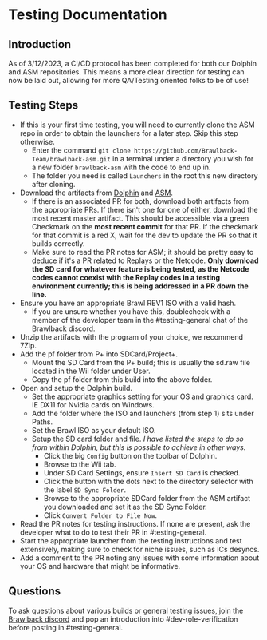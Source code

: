 # Testing Documentation

## Introduction
As of 3/12/2023, a CI/CD protocol has been completed for both our Dolphin and ASM repositories. This means a more clear direction for testing can now be laid out, allowing for more QA/Testing oriented folks to be of use!  

## Testing Steps
* If this is your first time testing, you will need to currently clone the ASM repo in order to obtain the launchers for a later step. Skip this step otherwise.
  - Enter the command `git clone https://github.com/Brawlback-Team/brawlback-asm.git` in a terminal under a directory you wish for a new folder `brawlback-asm` with the code to end up in.
  - The folder you need is called `Launchers` in the root this new directory after cloning.
* Download the artifacts from [Dolphin](https://github.com/Brawlback-Team/dolphin) and [ASM](https://github.com/Brawlback-Team/brawlback-asm).
  - If there is an associated PR for both, download both artifacts from the appropriate PRs. If there isn't one for one of either, download the most recent master artifact. This should be accessible via a green Checkmark on the **most recent commit** for that PR. If the checkmark for that commit is a red X, wait for the dev to update the PR so that it builds correctly.
  - Make sure to read the PR notes for ASM; it should be pretty easy to deduce if it's a PR related to Replays or the Netcode. **Only download the SD card for whatever feature is being tested, as the Netcode codes cannot coexist with the Replay codes in a testing environment currently; this is being addressed in a PR down the line.**
* Ensure you have an appropriate Brawl REV1 ISO with a valid hash.
  - If you are unsure whether you have this, doublecheck with a member of the developer team in the #testing-general chat of the Brawlback discord.
* Unzip the artifacts with the program of your choice, we recommend 7Zip.
* Add the pf folder from P+ into SDCard/Project+.
  - Mount the SD Card from the P+ build; this is usually the sd.raw file located in the Wii folder under User.
  - Copy the pf folder from this build into the above folder.
* Open and setup the Dolphin build.
  - Set the appropriate graphics setting for your OS and graphics card. IE DX11 for Nvidia cards on Windows.
  - Add the folder where the ISO and launchers (from step 1) sits under Paths.
  - Set the Brawl ISO as your default ISO.
  - Setup the SD card folder and file. *I have listed the steps to do so from within Dolphin, but this is possible to achieve in other ways.*
    * Click the big `Config` button on the toolbar of Dolphin.
    * Browse to the Wii tab.
    * Under SD Card Settings, ensure `Insert SD Card` is checked.
    * Click the button with the dots next to the directory selector with the label `SD Sync Folder`.
    * Browse to the appropriate SDCard folder from the ASM artifact you downloaded and set it as the SD Sync Folder.
    * Click `Convert Folder to File Now`.
* Read the PR notes for testing instructions. If none are present, ask the developer what to do to test their PR in #testing-general.
* Start the appropriate launcher from the testing instructions and test extensively, making sure to check for niche issues, such as ICs desyncs.
* Add a comment to the PR noting any issues with some information about your OS and hardware that might be informative.

## Questions
To ask questions about various builds or general testing issues, join the [Brawlback discord](https://discord.gg/dzYRN32k4D) and pop an introduction into #dev-role-verification before posting in #testing-general.
